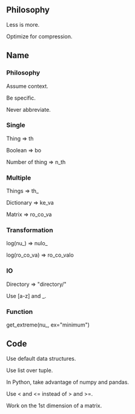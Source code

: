 ## Philosophy

Less is more.

Optimize for compression.

## Name

### Philosophy

Assume context.

Be specific.

Never abbreviate.

### Single

Thing => th

Boolean => bo

Number of thing => n_th

### Multiple

Things => th_

Dictionary => ke_va

Matrix => ro_co_va

### Transformation

log(nu_) => nulo_ 

log(ro_co_va) => ro_co_valo

### IO

Directory => "directory/"

Use [a-z] and _.

### Function

get_extreme(nu_, ex="minimum")

## Code

Use default data structures.

Use list over tuple.

In Python, take advantage of numpy and pandas.

Use < and <= instead of > and >=.

Work on the 1st dimension of a matrix.
